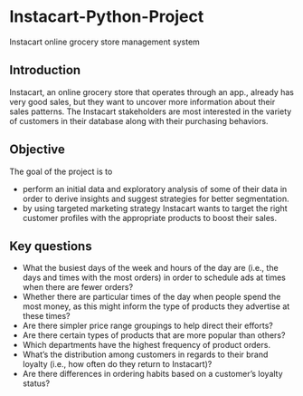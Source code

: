 # Instacart-Python-Project
Instacart online grocery store management system
## Introduction 
Instacart, an online grocery store that operates through an app., already has very good sales, but they want to uncover more information about their sales patterns.
The Instacart stakeholders are most interested in the variety of customers in their database along with their purchasing behaviors.
## Objective
The goal of the project is to 
* perform an initial data and exploratory analysis of some of their data in order to derive insights and suggest strategies for better segmentation.
* by using targeted marketing strategy Instacart wants to target the right customer profiles with the appropriate products to boost their sales.
## Key questions
* What the busiest days of the week and hours of the day are (i.e., the days and times with the most orders) in order to schedule ads at times when there are fewer orders?
* Whether there are particular times of the day when people spend the most money, as this might inform the type of products they advertise at these times?
* Are there simpler price range groupings to help direct their efforts?
* Are there certain types of products that are more popular than others?
* Which departments have the highest frequency of product orders.
* What’s the distribution among customers in regards to their brand loyalty (i.e., how often do they return to Instacart)?
* Are there differences in ordering habits based on a customer’s loyalty status?

